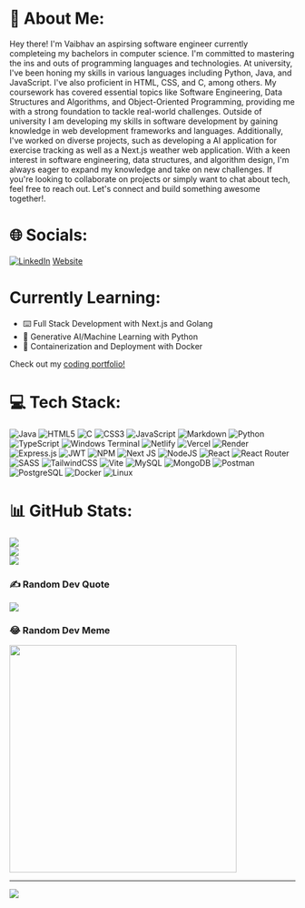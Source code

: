 # 💫 About Me:
Hey there! I'm Vaibhav an aspirsing software engineer currently completeing my bachelors in computer science.  I'm committed to mastering the ins and outs of programming languages and technologies. At university, I've been honing my skills in various languages including Python, Java, and JavaScript. I've also proficient in HTML, CSS, and C, among others. My coursework has covered essential topics like Software Engineering, Data Structures and Algorithms, and Object-Oriented Programming, providing me with a strong foundation to tackle real-world challenges. Outside of university I am developing my skills in software development by gaining knowledge in web development frameworks and languages. Additionally, I've worked on diverse projects, such as developing a AI application for exercise tracking as well as a Next.js weather web application. With a keen interest in software engineering, data structures, and algorithm design, I'm always eager to expand my knowledge and take on new challenges. If you're looking to collaborate on projects or simply want to chat about tech, feel free to reach out. Let's connect and build something awesome together!. 


# 🌐 Socials:
[![LinkedIn](https://img.shields.io/badge/LinkedIn-%230077B5.svg?logo=linkedin&logoColor=white)](https://www.linkedin.com/in/vaibhav-sonnakul/) 
[Website](https://vaibhavsonnakul.site/)

# Currently Learning:
- ⌨️ Full Stack Development with Next.js and Golang
- 🤖 Generative AI/Machine Learning with Python
- 🐋 Containerization and Deployment with Docker

Check out my [coding portfolio!](https://vaibhavsonnakul.site/)

# 💻 Tech Stack:
![Java](https://img.shields.io/badge/java-%23ED8B00.svg?style=for-the-badge&logo=openjdk&logoColor=white) ![HTML5](https://img.shields.io/badge/html5-%23E34F26.svg?style=for-the-badge&logo=html5&logoColor=white) ![C](https://img.shields.io/badge/c-%2300599C.svg?style=for-the-badge&logo=c&logoColor=white) ![CSS3](https://img.shields.io/badge/css3-%231572B6.svg?style=for-the-badge&logo=css3&logoColor=white) ![JavaScript](https://img.shields.io/badge/javascript-%23323330.svg?style=for-the-badge&logo=javascript&logoColor=%23F7DF1E) ![Markdown](https://img.shields.io/badge/markdown-%23000000.svg?style=for-the-badge&logo=markdown&logoColor=white) ![Python](https://img.shields.io/badge/python-3670A0?style=for-the-badge&logo=python&logoColor=ffdd54) ![TypeScript](https://img.shields.io/badge/typescript-%23007ACC.svg?style=for-the-badge&logo=typescript&logoColor=white) ![Windows Terminal](https://img.shields.io/badge/Windows%20Terminal-%234D4D4D.svg?style=for-the-badge&logo=windows-terminal&logoColor=white) ![Netlify](https://img.shields.io/badge/netlify-%23000000.svg?style=for-the-badge&logo=netlify&logoColor=#00C7B7) ![Vercel](https://img.shields.io/badge/vercel-%23000000.svg?style=for-the-badge&logo=vercel&logoColor=white) ![Render](https://img.shields.io/badge/Render-%46E3B7.svg?style=for-the-badge&logo=render&logoColor=white) ![Express.js](https://img.shields.io/badge/express.js-%23404d59.svg?style=for-the-badge&logo=express&logoColor=%2361DAFB) ![JWT](https://img.shields.io/badge/JWT-black?style=for-the-badge&logo=JSON%20web%20tokens) ![NPM](https://img.shields.io/badge/NPM-%23CB3837.svg?style=for-the-badge&logo=npm&logoColor=white) ![Next JS](https://img.shields.io/badge/Next-black?style=for-the-badge&logo=next.js&logoColor=white) ![NodeJS](https://img.shields.io/badge/node.js-6DA55F?style=for-the-badge&logo=node.js&logoColor=white) ![React](https://img.shields.io/badge/react-%2320232a.svg?style=for-the-badge&logo=react&logoColor=%2361DAFB) ![React Router](https://img.shields.io/badge/React_Router-CA4245?style=for-the-badge&logo=react-router&logoColor=white) ![SASS](https://img.shields.io/badge/SASS-hotpink.svg?style=for-the-badge&logo=SASS&logoColor=white) ![TailwindCSS](https://img.shields.io/badge/tailwindcss-%2338B2AC.svg?style=for-the-badge&logo=tailwind-css&logoColor=white) ![Vite](https://img.shields.io/badge/vite-%23646CFF.svg?style=for-the-badge&logo=vite&logoColor=white) ![MySQL](https://img.shields.io/badge/mysql-%2300000f.svg?style=for-the-badge&logo=mysql&logoColor=white) ![MongoDB](https://img.shields.io/badge/MongoDB-%234ea94b.svg?style=for-the-badge&logo=mongodb&logoColor=white) ![Postman](https://img.shields.io/badge/Postman-FF6C37?style=for-the-badge&logo=postman&logoColor=white) ![PostgreSQL](https://img.shields.io/badge/postgresql-4169e1?style=for-the-badge&logo=postgresql&logoColor=white) ![Docker](https://img.shields.io/badge/docker-2496ed?style=for-the-badge&logo=docker&logoColor=white) ![Linux](https://img.shields.io/badge/linux-999999?style=for-the-badge&logo=linux&logoColor=white)



# 📊 GitHub Stats:
![](https://github-readme-stats.vercel.app/api?username=vai195&theme=react&hide_border=false&include_all_commits=true&count_private=true)<br/>
![](https://github-readme-streak-stats.herokuapp.com/?user=vai195&theme=react&hide_border=false)<br/>
![](https://github-readme-stats.vercel.app/api/top-langs/?username=vai195&theme=react&hide_border=false&include_all_commits=true&count_private=true&layout=compact)

### ✍️ Random Dev Quote
![](https://quotes-github-readme.vercel.app/api?theme=tokyonight)

### 😂 Random Dev Meme
<img src='https://randommeme-five.vercel.app/' style="height: 400px;"/>

---
[![](https://visitcount.itsvg.in/api?id=vai195&icon=1&color=1)](https://visitcount.itsvg.in)



